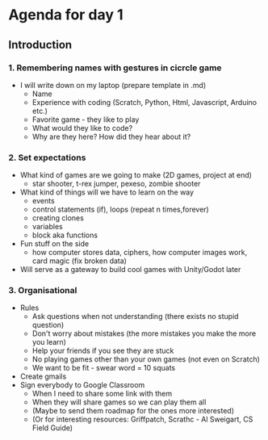 # Agenda for day 1

## Introduction

### 1. Remembering names with gestures in cicrcle game
- I will write down on my laptop (prepare template in .md)
  - Name
  - Experience with coding (Scratch, Python, Html, Javascript, Arduino etc.)
  - Favorite game - they like to play
  - What would they like to code?
  - Why are they here? How did they hear about it?
  
### 2. Set expectations
- What kind of games are we going to make (2D games, project at end)
  - star shooter, t-rex jumper, pexeso, zombie shooter
- What kind of things will we have to learn on the way
  - events
  - control statements (if), loops (repeat n times,forever)
  - creating clones
  - variables
  - block aka functions
- Fun stuff on the side
  - how computer stores data, ciphers, how computer images work, card magic (fix broken data)
- Will serve as a gateway to build cool games with Unity/Godot later

### 3. Organisational
- Rules
  - Ask questions when not understanding (there exists no stupid question)
  - Don't worry about mistakes (the more mistakes you make the more you learn)
  - Help your friends if you see they are stuck 
  - No playing games other than your own games (not even on Scratch)
  - We want to be fit - swear word = 10 squats
- Create gmails 
- Sign everybody to Google Classroom
  - When I need to share some link with them
  - When they will share games so we can play them all
  - (Maybe to send them roadmap for the ones more interested)
  - (Or for interesting resources: Griffpatch, Scrathc - Al Sweigart, CS Field Guide)